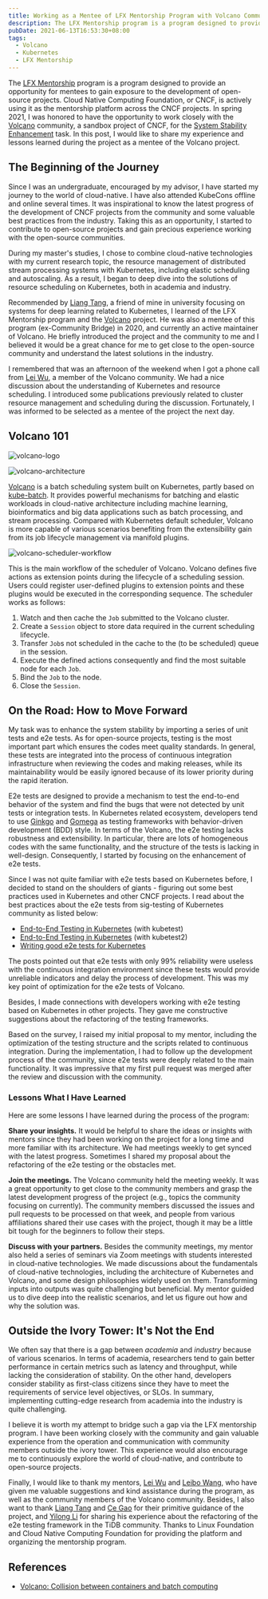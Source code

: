 ```yaml
---
title: Working as a Mentee of LFX Mentorship Program with Volcano Community
description: The LFX Mentorship program is a program designed to provide an opportunity for mentees to gain exposure to the development of open-source projects. I was honored to have the opportunity to work closely with the Volcano community, a sandbox project of CNCF, for the system stability enhancement task. In this post, I would like to share my experience and lessons learned during the project as a mentee of the Volcano project.
pubDate: 2021-06-13T16:53:30+08:00
tags:
  - Volcano
  - Kubernetes
  - LFX Mentorship
---
```


The [LFX Mentorship](https://lfx.linuxfoundation.org/tools/mentorship/) program is a program designed to provide an opportunity for mentees to gain exposure to the development of open-source projects. Cloud Native Computing Foundation, or CNCF, is actively using it as the mentorship platform across the CNCF projects. In spring 2021, I was honored to have the opportunity to work closely with the [Volcano](https://github.com/volcano-sh/volcano) community, a sandbox project of CNCF, for the [System Stability Enhancement](https://github.com/cncf/mentoring/tree/master/lfx-mentorship/2021/01-Spring#system-stability-enhancement) task. In this post, I would like to share my experience and lessons learned during the project as a mentee of the Volcano project.

## The Beginning of the Journey

Since I was an undergraduate, encouraged by my advisor, I have started my journey to the world of cloud-native. I have also attended KubeCons offline and online several times. It was inspirational to know the latest progress of the development of CNCF projects from the community and some valuable best practices from the industry. Taking this as an opportunity, I started to contribute to open-source projects and gain precious experience working with the open-source communities.

During my master's studies, I chose to combine cloud-native technologies with my current research topic, the resource management of distributed stream processing systems with Kubernetes, including elastic scheduling and autoscaling. As a result, I began to deep dive into the solutions of resource scheduling on Kubernetes, both in academia and industry.

Recommended by [Liang Tang](https://github.com/shinytang6), a friend of mine in university focusing on systems for deep learning related to Kubernetes, I learned of the LFX Mentorship program and the [Volcano](https://github.com/volcano-sh/volcano) project. He was also a mentee of this program (ex-Community Bridge) in 2020, and currently an active maintainer of Volcano. He briefly introduced the project and the community to me and I believed it would be a great chance for me to get close to the open-source community and understand the latest solutions in the industry.

I remembered that was an afternoon of the weekend when I got a phone call from [Lei Wu](https://github.com/Thor-wl), a member of the Volcano community. We had a nice discussion about the understanding of Kubernetes and resource scheduling. I introduced some publications previously related to cluster resource management and scheduling during the discussion. Fortunately, I was informed to be selected as a mentee of the project the next day.

## Volcano 101

![volcano-logo](https://cdn.rudeigerc.dev/cdn-cgi/imagedelivery/zHp1Y4Kl9MXfXkk0kqREVw/12ac0c7b-b07b-43cf-87d5-1a3b3c32a300/public)

![volcano-architecture](https://cdn.rudeigerc.dev/cdn-cgi/imagedelivery/zHp1Y4Kl9MXfXkk0kqREVw/83e3fc11-5ba6-4437-0f15-2491d2003a00/public)

[Volcano](https://github.com/volcano-sh/volcano) is a batch scheduling system built on Kubernetes, partly based on [kube-batch](https://github.com/kubernetes-sigs/kube-batch). It provides powerful mechanisms for batching and elastic workloads in cloud-native architecture including machine learning, bioinformatics and big data applications such as batch processing, and stream processing. Compared with Kubernetes default scheduler, Volcano is more capable of various scenarios benefiting from the extensibility gain from its job lifecycle management via manifold plugins.

![volcano-scheduler-workflow](https://cdn.rudeigerc.dev/cdn-cgi/imagedelivery/zHp1Y4Kl9MXfXkk0kqREVw/bf0e51dd-1b75-4c98-39f0-ecba7e6ea700/public)

This is the main workflow of the scheduler of Volcano. Volcano defines five actions as extension points during the lifecycle of a scheduling session. Users could register user-defined plugins to extension points and these plugins would be executed in the corresponding sequence. The scheduler works as follows:

1. Watch and then cache the `Job` submitted to the Volcano cluster.
2. Create a `Session` object to store data required in the current scheduling lifecycle.
3. Transfer `Job`s not scheduled in the cache to the (to be scheduled) queue in the session.
4. Execute the defined actions consequently and find the most suitable node for each `Job`.
5. Bind the `Job` to the node.
6. Close the `Session`.

## On the Road: How to Move Forward

My task was to enhance the system stability by importing a series of unit tests and e2e tests. As for open-source projects, testing is the most important part which ensures the codes meet quality standards. In general, these tests are integrated into the process of continuous integration infrastructure when reviewing the codes and making releases, while its maintainability would be easily ignored because of its lower priority during the rapid iteration.

E2e tests are designed to provide a mechanism to test the end-to-end behavior of the system and find the bugs that were not detected by unit tests or integration tests. In Kubernetes related ecosystem, developers tend to use [Ginkgo](http://onsi.github.io/ginkgo/) and [Gomega](http://onsi.github.io/gomega/) as testing frameworks with behavior-driven development (BDD) style. In terms of the Volcano, the e2e testing lacks robustness and extensibility. In particular, there are lots of homogeneous codes with the same functionality, and the structure of the tests is lacking in well-design. Consequently, I started by focusing on the enhancement of e2e tests.

Since I was not quite familiar with e2e tests based on Kubernetes before, I decided to stand on the shoulders of giants - figuring out some best practices used in Kubernetes and other CNCF projects. I read about the best practices about the e2e tests from sig-testing of Kubernetes community as listed below:

- [End-to-End Testing in Kubernetes](https://github.com/kubernetes/community/blob/master/contributors/devel/sig-testing/e2e-tests.md) (with kubetest)
- [End-to-End Testing in Kubernetes](https://github.com/kubernetes/community/blob/master/contributors/devel/sig-testing/e2e-tests-kubetest2.md) (with kubetest2)
- [Writing good e2e tests for Kubernetes](https://github.com/kubernetes/community/blob/master/contributors/devel/sig-testing/writing-good-e2e-tests.md)

The posts pointed out that e2e tests with only 99% reliability were useless with the continuous integration environment since these tests would provide unreliable indicators and delay the process of development. This was my key point of optimization for the e2e tests of Volcano.

Besides, I made connections with developers working with e2e testing based on Kubernetes in other projects. They gave me constructive suggestions about the refactoring of the testing frameworks.

Based on the survey, I raised my initial proposal to my mentor, including the optimization of the testing structure and the scripts related to continuous integration. During the implementation, I had to follow up the development process of the community, since e2e tests were deeply related to the main functionality. It was impressive that my first pull request was merged after the review and discussion with the community.

### Lessons What I Have Learned

Here are some lessons I have learned during the process of the program:

**Share your insights.** It would be helpful to share the ideas or insights with mentors since they had been working on the project for a long time and more familiar with its architecture. We had meetings weekly to get synced with the latest progress. Sometimes I shared my proposal about the refactoring of the e2e testing or the obstacles met.

**Join the meetings.** The Volcano community held the meeting weekly. It was a great opportunity to get close to the community members and grasp the latest development progress of the project (e.g., topics the community focusing on currently). The community members discussed the issues and pull requests to be processed on that week, and people from various affiliations shared their use cases with the project, though it may be a little bit tough for the beginners to follow their steps.

**Discuss with your partners.** Besides the community meetings, my mentor also held a series of seminars via Zoom meetings with students interested in cloud-native technologies. We made discussions about the fundamentals of cloud-native technologies, including the architecture of Kubernetes and Volcano, and some design philosophies widely used on them. Transforming inputs into outputs was quite challenging but beneficial. My mentor guided us to dive deep into the realistic scenarios, and let us figure out how and why the solution was.

## Outside the Ivory Tower: It's Not the End

We often say that there is a gap between _academia_ and _industry_ because of various scenarios. In terms of academia, researchers tend to gain better performance in certain metrics such as latency and throughput, while lacking the consideration of stability. On the other hand, developers consider stability as first-class citizens since they have to meet the requirements of service level objectives, or SLOs. In summary, implementing cutting-edge research from academia into the industry is quite challenging.

I believe it is worth my attempt to bridge such a gap via the LFX mentorship program. I have been working closely with the community and gain valuable experience from the operation and communication with community members outside the ivory tower. This experience would also encourage me to continuously explore the world of cloud-native, and contribute to open-source projects.

Finally, I would like to thank my mentors, [Lei Wu](https://github.com/Thor-wl) and [Leibo Wang](https://github.com/william-wang), who have given me valuable suggestions and kind assistance during the program, as well as the community members of the Volcano community. Besides, I also want to thank [Liang Tang](https://github.com/shinytang6) and [Ce Gao](https://github.com/gaocegege) for their primitive guidance of the project, and [Yilong Li](https://github.com/dragonly) for sharing his experience about the refactoring of the e2e testing framework in the TiDB community. Thanks to Linux Foundation and Cloud Native Computing Foundation for providing the platform and organizing the mentorship program.

## References

- [Volcano: Collision between containers and batch computing](https://www.cncf.io/blog/2021/02/26/volcano-collision-between-containers-and-batch-computing/)
